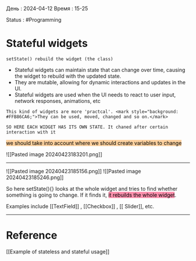 День : 2024-04-12 
Время : 15-25

Status : #Programming   


# Stateful widgets

```ad-important
setState() rebuild the widget (the class)

```


- Stateful widgets can maintain state that can change over time, causing the widget to rebuild with the updated state.
- They are mutable, allowing for dynamic interactions and updates in the UI.
- Stateful widgets are used when the UI needs to react to user input, network responses, animations, etc
```ad-note
This kind of widgets are more 'practcal'. <mark style="background: #FFB86CA6;">They can be used, moved, changed and so on.</mark>

SO HERE EACH WIDGET HAS ITS OWN STATE. It chaned after certain interaction with it 

```

<mark style="background: #FFB86CA6;">we should take into account where we should create  variables to change </mark>

![[Pasted image 20240423183201.png]]

---
![[Pasted image 20240423185156.png]]
![[Pasted image 20240423185246.png]]

So here setState(){} looks at the whole widget and tries to find whether something is going to change. If it finds it, <mark style="background: #FF5582A6;">it rebuilds the whole widget</mark>.


Examples include [[TextField]] , [[Checkbox]] , [[ Slider]], etc.


---
# Reference 
[[Example of stateless and stateful usage]] 